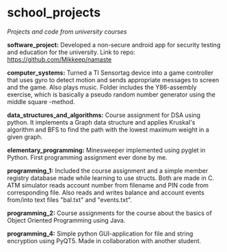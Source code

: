 # school_projects
*Projects and code from university courses*

**software_project:** Developed a non-secure android app for security testing and education for the university. Link to repo: https://github.com/Mikkeep/namaste

**computer_systems:** Turned a TI Sensortag device into a game controller that uses gyro to detect motion and sends appropriate messages to screen and the game. Also plays music.
                  Folder includes the Y86-assembly exercise, which is basically a pseudo random number generator using the middle square -method.
                  
**data_structures_and_algorithms:** Course assignment for DSA using python. It implements a Graph data structure and applies Kruskal's algorithm and BFS to find the path with the lowest maximum weight in a given graph.

**elementary_programming:** Minesweeper implemented using pyglet in Python. First programming assignment ever done by me.

**programming_1:** Included the course assignment and a simple member registry database made while learning to use structs. Both are made in C.
                  ATM simulator reads account number from filename and PIN code from corresponding file.
                  Also reads and writes balance and account events from/into text files "bal.txt" and "events.txt".

**programming_2:** Course assignments for the course about the basics of Object Oriented Programming using Java.

**programming_4:** Simple python GUI-application for file and string encryption using PyQT5. Made in collaboration with another student.
